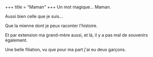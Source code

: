 +++
title = "Maman"
+++
Un mot magique... Maman.

Aussi bien celle que je suis...

Que la mienne dont je peux raconter l'histoire.

Et par extension ma grand-mère aussi, et là, il y a pas mal de souvenirs également.

Une belle filiation, vu que pour ma part j'ai eu deux garçons.
